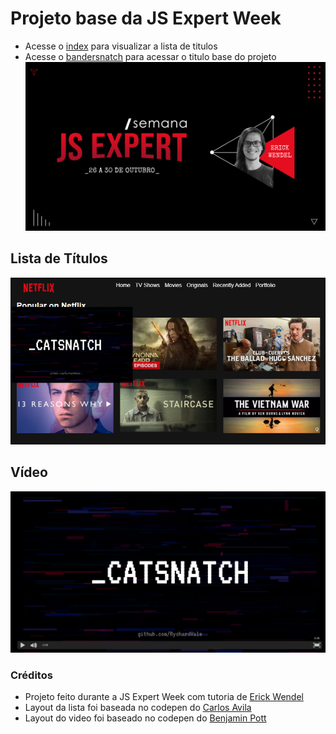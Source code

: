 # Projeto base da JS Expert Week

- Acesse o [index](./public/index/index.html) para visualizar a lista de titulos
- Acesse o [bandersnatch](./public/bandersnatch/index.html) para acessar o titulo base do projeto
![jsexpert](./prints/jsexpert.png)

## Lista de Títulos

![titulos](./prints/titulos.png)

## Vídeo

![titulos](./prints/demo.png)

### Créditos
- Projeto feito durante a JS Expert Week com tutoria de [Erick Wendel](https://github.com/erickwendel)
- Layout da lista foi baseada no  codepen do [Carlos Avila](https://codepen.io/cb2307/pen/XYxyeY)
- Layout do video foi baseado no codepen do [Benjamin Pott](https://codepen.io/benjipott/pen/JELELN)